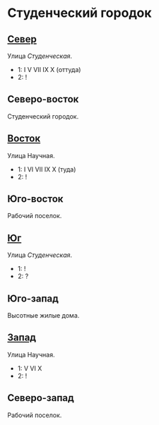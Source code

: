 # Студенческий городок

## [Север](./560085.md)

Улица *Студенческая*.

* 1:    I   V   VII IX  X (оттуда)
* 2:    !

## Северо-восток

Студенческий городок.

## [Восток](./570090.md)

Улица Научная.

* 1:    I   VI  VII IX  X (туда)
* 2:    !

## Юго-восток

Рабочий поселок.

## [Юг](./560100.md)

Улица *Студенческая*.

* 1:    !
* 2:    ?

## Юго-запад

Высотные жилые дома.

## [Запад](./550090.md)

Улица Научная.

* 1:    V   VI  X
* 2:    !

## Северо-запад

Рабочий поселок.
